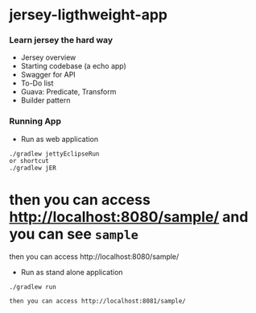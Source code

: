jersey-ligthweight-app
======================

### Learn jersey the hard way
* Jersey overview
* Starting codebase (a echo app)
* Swagger for API
* To-Do list
* Guava: Predicate, Transform
* Builder pattern

### Running App
* Run as web application

```
./gradlew jettyEclipseRun
or shortcut
./gradlew jER
```
then you can access [http://localhost:8080/sample/](http://localhost:8080/sample)
and you can see `sample`
=======
then you can access http://localhost:8080/sample/

* Run as stand alone application

```
./gradlew run

then you can access http://localhost:8081/sample/

